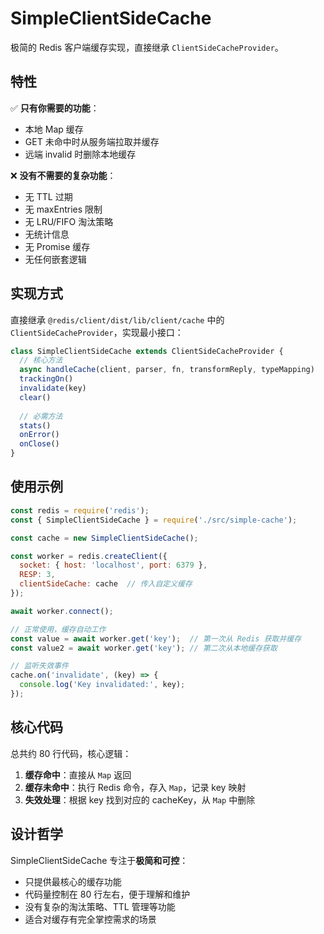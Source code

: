 # SimpleClientSideCache

极简的 Redis 客户端缓存实现，直接继承 `ClientSideCacheProvider`。

## 特性

✅ **只有你需要的功能**：
- 本地 Map 缓存
- GET 未命中时从服务端拉取并缓存
- 远端 invalid 时删除本地缓存

❌ **没有不需要的复杂功能**：
- 无 TTL 过期
- 无 maxEntries 限制
- 无 LRU/FIFO 淘汰策略
- 无统计信息
- 无 Promise 缓存
- 无任何嵌套逻辑

## 实现方式

直接继承 `@redis/client/dist/lib/client/cache` 中的 `ClientSideCacheProvider`，实现最小接口：

```javascript
class SimpleClientSideCache extends ClientSideCacheProvider {
  // 核心方法
  async handleCache(client, parser, fn, transformReply, typeMapping)
  trackingOn()
  invalidate(key)
  clear()
  
  // 必需方法
  stats()
  onError()
  onClose()
}
```

## 使用示例

```javascript
const redis = require('redis');
const { SimpleClientSideCache } = require('./src/simple-cache');

const cache = new SimpleClientSideCache();

const worker = redis.createClient({
  socket: { host: 'localhost', port: 6379 },
  RESP: 3,
  clientSideCache: cache  // 传入自定义缓存
});

await worker.connect();

// 正常使用，缓存自动工作
const value = await worker.get('key');  // 第一次从 Redis 获取并缓存
const value2 = await worker.get('key'); // 第二次从本地缓存获取

// 监听失效事件
cache.on('invalidate', (key) => {
  console.log('Key invalidated:', key);
});
```

## 核心代码

总共约 80 行代码，核心逻辑：

1. **缓存命中**：直接从 `Map` 返回
2. **缓存未命中**：执行 Redis 命令，存入 `Map`，记录 key 映射
3. **失效处理**：根据 key 找到对应的 cacheKey，从 `Map` 中删除

## 设计哲学

SimpleClientSideCache 专注于**极简和可控**：
- 只提供最核心的缓存功能
- 代码量控制在 80 行左右，便于理解和维护
- 没有复杂的淘汰策略、TTL 管理等功能
- 适合对缓存有完全掌控需求的场景
